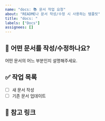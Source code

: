```yaml
---
name: "docs: 📚 문서 작업 요청"
about: "README나 문서 작성/수정 시 사용하는 템플릿"
title: "docs: "
labels: ["Docs"]
assignees: []
---
```


## 📄 어떤 문서를 작성/수정하나요?

어떤 문서의 어느 부분인지 설명해주세요.

## ✅ 작업 목록

- [ ] 새 문서 작성
- [ ] 기존 문서 업데이트

## 📎 참고 링크